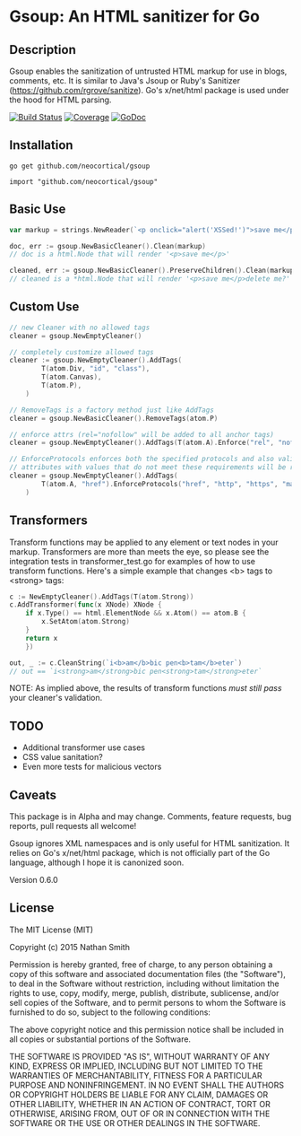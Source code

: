 # Gsoup: An HTML sanitizer for Go

## Description

Gsoup enables the sanitization of untrusted HTML markup for use in blogs, comments, etc. It is similar to Java's Jsoup or Ruby's Sanitizer (https://github.com/rgrove/sanitize). Go's x/net/html package is used under the hood for HTML parsing.

[![Build Status](https://travis-ci.org/neocortical/gsoup.svg?branch=master)](https://travis-ci.org/neocortical/gsoup) [![Coverage](http://gocover.io/_badge/github.com/neocortical/gsoup)](http://gocover.io/github.com/neocortical/gsoup) [![GoDoc](https://godoc.org/github.com/neocortical/gsoup?status.svg)](https://godoc.org/github.com/neocortical/gsoup)

## Installation

`go get github.com/neocortical/gsoup`

`import "github.com/neocortical/gsoup"`

## Basic Use

```go
var markup = strings.NewReader(`<p onclick="alert('XSSed!')">save me</p><div>delete me?</div>`)

doc, err := gsoup.NewBasicCleaner().Clean(markup)
// doc is a html.Node that will render '<p>save me</p>'

cleaned, err := gsoup.NewBasicCleaner().PreserveChildren().Clean(markup)
// cleaned is a *html.Node that will render '<p>save me</p>delete me?'

```


## Custom Use

```go
// new Cleaner with no allowed tags
cleaner = gsoup.NewEmptyCleaner()

// completely customize allowed tags
cleaner := gsoup.NewEmptyCleaner().AddTags(
		T(atom.Div, "id", "class"),
		T(atom.Canvas),
		T(atom.P),
	)

// RemoveTags is a factory method just like AddTags
cleaner = gsoup.NewBasicCleaner().RemoveTags(atom.P)

// enforce attrs (rel="nofollow" will be added to all anchor tags)
cleaner = gsoup.NewEmptyCleaner().AddTags(T(atom.A).Enforce("rel", "nofollow"))

// EnforceProtocols enforces both the specified protocols and also valid URLs
// attributes with values that do not meet these requirements will be removed
cleaner = gsoup.NewEmptyCleaner().AddTags(
		T(atom.A, "href").EnforceProtocols("href", "http", "https", "mailto"),
	)
```

## Transformers

Transform functions may be applied to any element or text nodes in your markup. Transformers are more than meets the eye, so please see the integration tests in transformer_test.go for examples of how to use transform functions. Here's a simple example that changes &lt;b&gt; tags to &lt;strong&gt; tags:

```go
c := NewEmptyCleaner().AddTags(T(atom.Strong))
c.AddTransformer(func(x XNode) XNode {
	if x.Type() == html.ElementNode && x.Atom() == atom.B {
		x.SetAtom(atom.Strong)
	}
	return x
	})

out, _ := c.CleanString(`i<b>am</b>bic pen<b>tam</b>eter`)
// out == `i<strong>am</strong>bic pen<strong>tam</strong>eter`
```

NOTE: As implied above, the results of transform functions _must still pass_ your cleaner's validation.


## TODO

* Additional transformer use cases
* CSS value sanitation?
* Even more tests for malicious vectors


## Caveats

This package is in Alpha and may change. Comments, feature requests, bug reports, pull requests all welcome!

Gsoup ignores XML namespaces and is only useful for HTML sanitization. It relies on Go's x/net/html package, which is not officially part of the Go language, although I hope it is canonized soon.

Version 0.6.0


## License

The MIT License (MIT)

Copyright (c) 2015 Nathan Smith

Permission is hereby granted, free of charge, to any person obtaining a copy
of this software and associated documentation files (the "Software"), to deal
in the Software without restriction, including without limitation the rights
to use, copy, modify, merge, publish, distribute, sublicense, and/or sell
copies of the Software, and to permit persons to whom the Software is
furnished to do so, subject to the following conditions:

The above copyright notice and this permission notice shall be included in all
copies or substantial portions of the Software.

THE SOFTWARE IS PROVIDED "AS IS", WITHOUT WARRANTY OF ANY KIND, EXPRESS OR
IMPLIED, INCLUDING BUT NOT LIMITED TO THE WARRANTIES OF MERCHANTABILITY,
FITNESS FOR A PARTICULAR PURPOSE AND NONINFRINGEMENT. IN NO EVENT SHALL THE
AUTHORS OR COPYRIGHT HOLDERS BE LIABLE FOR ANY CLAIM, DAMAGES OR OTHER
LIABILITY, WHETHER IN AN ACTION OF CONTRACT, TORT OR OTHERWISE, ARISING FROM,
OUT OF OR IN CONNECTION WITH THE SOFTWARE OR THE USE OR OTHER DEALINGS IN THE
SOFTWARE.
